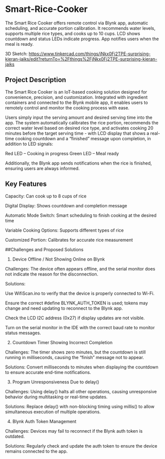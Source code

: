 # Smart-Rice-Cooker
The Smart Rice Cooker offers remote control via Blynk app, automatic scheduling, and accurate portion calibration. It recommends water levels, supports multiple rice types, and cooks up to 10 cups. LCD shows countdown and status LEDs indicate progress. App notifies users when the meal is ready.

3D Sketch: https://www.tinkercad.com/things/jNkx0Fj2TPE-surprising-kieran-jaiks/edit?returnTo=%2Fthings%2FjNkx0Fj2TPE-surprising-kieran-jaiks 

## Project Description
The Smart Rice Cooker is an IoT-based cooking solution designed for convenience, precision, and customization. Integrated with ingredient containers and connected to the Blynk mobile app, it enables users to remotely control and monitor the cooking process with ease.

Users simply input the serving amount and desired serving time into the app. The system automatically calibrates the rice portion, recommends the correct water level based on desired rice type, and activates cooking 20 minutes before the target serving time - with LCD display that shows a real-time cooking countdown and a “finished” message upon completion, in addition to LED signals:

  Red LED – Cooking in progress
  Green LED – Meal ready

Additionally, the Blynk app sends notifications when the rice is finished, ensuring users are always informed.

## Key Features
Capacity: Can cook up to 8 cups of rice

Digital Display: Shows countdown and completion message

Automatic Mode Switch: Smart scheduling to finish cooking at the desired time

Variable Cooking Options: Supports different types of rice

Customized Portion: Calibrates for accurate rice measurement

##Challenges and Proposed Solutions

1. Device Offline / Not Showing Online on Blynk

Challenges: The device often appears offline, and the serial monitor does not indicate the reason for the disconnection.

Solutions:

Use WifiScan.ino to verify that the device is properly connected to Wi-Fi.

Ensure the correct #define BLYNK_AUTH_TOKEN is used; tokens may change and need updating to reconnect to the Blynk app.

Check the LCD I2C address (0x27) if display updates are not visible.

Turn on the serial monitor in the IDE with the correct baud rate to monitor status messages.

2. Countdown Timer Showing Incorrect Completion

Challenges: The timer shows zero minutes, but the countdown is still running in milliseconds, causing the “finish” message not to appear.

Solutions: Convert milliseconds to minutes when displaying the countdown to ensure accurate end-time notifications.

3. Program Unresponsiveness Due to delay()

Challenges: Using delay() halts all other operations, causing unresponsive behavior during multitasking or real-time updates.

Solutions: Replace delay() with non-blocking timing using millis() to allow simultaneous execution of multiple operations.

4. Blynk Auth Token Management

Challenges: Devices may fail to reconnect if the Blynk auth token is outdated.

Solutions: Regularly check and update the auth token to ensure the device remains connected to the app.
